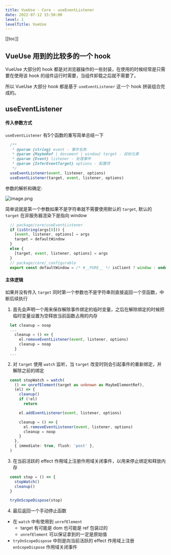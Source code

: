 ```yaml
---
title: VueUse - Core - useEventListener
date: 2022-07-12 15:50:00
level: 1
levelTitle: VueUse
---
```


[[toc]]

## VueUse 用到的比较多的一个 hook

VueUse 大部分的 hook 都是对浏览器操作的一些封装，在使用的时候经常是只需要在使用该 hook 的组件运行时需要，当组件卸载之后就不需要了。

所以 VueUse 大部分 hook 都是基于 `useEventListener` 这一个 hook 拼装组合完成的。

## useEventListener

#### 传入参数方式

`useEventListener` 有5个函数的重写简单总结一下

```typescript
  /**
   * @param {string} event - 事件名称
   * @param {MaybeRef | document | window} target - 目标元素
   * @param {Event} listener - 处理事件
   * @param {InferEventTarget} options - 配置项
   */
  useEventListener(event, listener, options)
  useEventListener(target, event, listener, options)
```

参数的解析和确定:

![image.png](https://s2.loli.net/2022/07/12/lQ3B1W56teVUrIY.png)

简单说就是第一个参数如果不是字符串就不需要使用默认的 `target`, 默认的 `target` 在非服务器渲染下是指向 window

```typescript
  // package/core/useEventListener
  if (isString(args[0])) {
    [event, listener, options] = args
    target = defaultWindow
  }
  else {
    [target, event, listener, options] = args
  }
  // package/core/_configurable
  export const defaultWindow = /* #__PURE__ */ isClient ? window : undefined
```
#### 主体逻辑

如果并没有传入 `target` 同时第一个参数也不是字符串则直接返回一个空函数，中断后续执行

1. 首先会声明一个用来保存解除事件绑定的临时变量，之后在解除绑定的时候把临时变量设置为空释放当前函数占用的内存
  ```typescript
    let cleanup = noop
    ...
      cleanup = () => {
        el.removeEventListener(event, listener, options)
        cleanup = noop
      }
    ...
  ```

2. 对 `target` 使用 `watch` 监听，当 `target` 改变时则会引起事件的重新绑定，并解除之前的绑定
  ```typescript
    const stopWatch = watch(
      () => unrefElement(target as unknown as MaybeElementRef),
      (el) => {
        cleanup()
        if (!el)
          return

        el.addEventListener(event, listener, options)

        cleanup = () => {
          el.removeEventListener(event, listener, options)
          cleanup = noop
        }
      },
      { immediate: true, flush: 'post' },
    )
  ```

3. 在当前活跃的 effect 作用域上注册作用域关闭事件，以用来停止绑定和释放内存
  ```typescript
    const stop = () => {
      stopWatch()
      cleanup()
    }

    tryOnScopeDispose(stop)
  ```
4. 最后返回一个手动停止函数

- 在 `watch` 中有使用到 `unrefElement`
  - target 有可能是 dom 也可能是 ref 包装过的
  - `unrefElement` 可以保证拿到的一定是原始值
- `tryOnScopeDispose` 中则是向当前活跃的 effect 作用域上注册 `onScopeDispose` 作用域关闭事件
